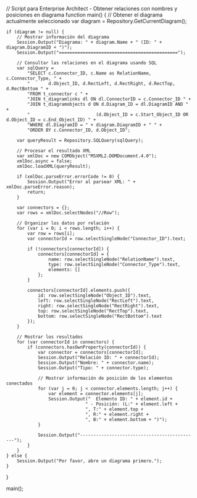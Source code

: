 
// Script para Enterprise Architect - Obtener relaciones con nombres y posiciones en diagrama
function main() {
    // Obtener el diagrama actualmente seleccionado
    var diagram = Repository.GetCurrentDiagram();
    
    if (diagram != null) {
        // Mostrar información del diagrama
        Session.Output("Diagrama: " + diagram.Name + " (ID: " + diagram.DiagramID + ")");
        Session.Output("=============================================");
        
        // Consultar las relaciones en el diagrama usando SQL
        var sqlQuery = 
            "SELECT c.Connector_ID, c.Name as RelationName, c.Connector_Type, " +
            "       d.Object_ID, d.RectLeft, d.RectRight, d.RectTop, d.RectBottom " +
            "FROM t_connector c " +
            "JOIN t_diagramlinks dl ON dl.ConnectorID = c.Connector_ID " +
            "JOIN t_diagramobjects d ON d.Diagram_ID = dl.DiagramID AND " +
            "                         (d.Object_ID = c.Start_Object_ID OR d.Object_ID = c.End_Object_ID) " +
            "WHERE dl.DiagramID = " + diagram.DiagramID + " " +
            "ORDER BY c.Connector_ID, d.Object_ID";
        
        var queryResult = Repository.SQLQuery(sqlQuery);
        
        // Procesar el resultado XML
        var xmlDoc = new COMObject("MSXML2.DOMDocument.4.0");
        xmlDoc.async = false;
        xmlDoc.loadXML(queryResult);
        
        if (xmlDoc.parseError.errorCode != 0) {
            Session.Output("Error al parsear XML: " + xmlDoc.parseError.reason);
            return;
        }
        
        var connectors = {};
        var rows = xmlDoc.selectNodes("//Row");
        
        // Organizar los datos por relación
        for (var i = 0; i < rows.length; i++) {
            var row = rows[i];
            var connectorId = row.selectSingleNode("Connector_ID").text;
            
            if (!connectors[connectorId]) {
                connectors[connectorId] = {
                    name: row.selectSingleNode("RelationName").text,
                    type: row.selectSingleNode("Connector_Type").text,
                    elements: []
                };
            }
            
            connectors[connectorId].elements.push({
                id: row.selectSingleNode("Object_ID").text,
                left: row.selectSingleNode("RectLeft").text,
                right: row.selectSingleNode("RectRight").text,
                top: row.selectSingleNode("RectTop").text,
                bottom: row.selectSingleNode("RectBottom").text
            });
        }
        
        // Mostrar los resultados
        for (var connectorId in connectors) {
            if (connectors.hasOwnProperty(connectorId)) {
                var connector = connectors[connectorId];
                Session.Output("Relación ID: " + connectorId);
                Session.Output("Nombre: " + connector.name);
                Session.Output("Tipo: " + connector.type);
                
                // Mostrar información de posición de los elementos conectados
                for (var j = 0; j < connector.elements.length; j++) {
                    var element = connector.elements[j];
                    Session.Output("  Elemento ID: " + element.id + 
                                  " - Posición: (L:" + element.left + 
                                  ", T:" + element.top + 
                                  ", R:" + element.right + 
                                  ", B:" + element.bottom + ")");
                }
                
                Session.Output("---------------------------------------------");
            }
        }
    } else {
        Session.Output("Por favor, abre un diagrama primero.");
    }
}

main();



